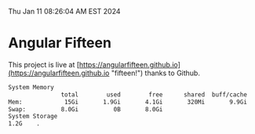 Thu Jan 11 08:26:04 AM EST 2024

# Angular Fifteen


This project is live at [https://angularfifteen.github.io](https://angularfifteen.github.io "fifteen!") thanks to Github.

```bash
System Memory
               total        used        free      shared  buff/cache   available
Mem:            15Gi       1.9Gi       4.1Gi       320Mi       9.9Gi        13Gi
Swap:          8.0Gi          0B       8.0Gi
System Storage
1.2G	.
